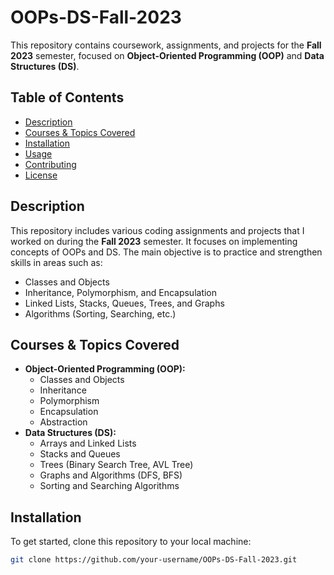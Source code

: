 # OOPs-DS-Fall-2023

This repository contains coursework, assignments, and projects for the **Fall 2023** semester, focused on **Object-Oriented Programming (OOP)** and **Data Structures (DS)**.

## Table of Contents
- [Description](#description)
- [Courses & Topics Covered](#courses--topics-covered)
- [Installation](#installation)
- [Usage](#usage)
- [Contributing](#contributing)
- [License](#license)

## Description
This repository includes various coding assignments and projects that I worked on during the **Fall 2023** semester. It focuses on implementing concepts of OOPs and DS. The main objective is to practice and strengthen skills in areas such as:
- Classes and Objects
- Inheritance, Polymorphism, and Encapsulation
- Linked Lists, Stacks, Queues, Trees, and Graphs
- Algorithms (Sorting, Searching, etc.)

## Courses & Topics Covered
- **Object-Oriented Programming (OOP):**
  - Classes and Objects
  - Inheritance
  - Polymorphism
  - Encapsulation
  - Abstraction
- **Data Structures (DS):**
  - Arrays and Linked Lists
  - Stacks and Queues
  - Trees (Binary Search Tree, AVL Tree)
  - Graphs and Algorithms (DFS, BFS)
  - Sorting and Searching Algorithms

## Installation
To get started, clone this repository to your local machine:

```bash
git clone https://github.com/your-username/OOPs-DS-Fall-2023.git
